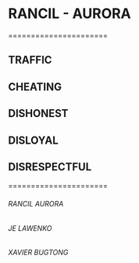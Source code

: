 # **RANCIL - AURORA**
======================
## TRAFFIC
## CHEATING
## DISHONEST
## DISLOYAL
## DISRESPECTFUL
======================
###### *RANCIL AURORA*
###### *JE LAWENKO*
###### *XAVIER BUGTONG*